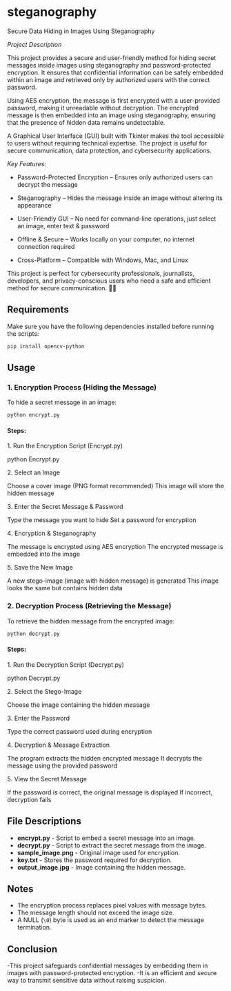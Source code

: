 # steganography

 Secure Data Hiding in Images Using Steganography


*Project Description*

This project provides a secure and user-friendly method for hiding secret messages inside images using steganography and password-protected encryption. It ensures that confidential information can be safely embedded within an image and retrieved only by authorized users with the correct password.

Using AES encryption, the message is first encrypted with a user-provided password, making it unreadable without decryption. The encrypted message is then embedded into an image using steganography, ensuring that the presence of hidden data remains undetectable.

A Graphical User Interface (GUI) built with Tkinter makes the tool accessible to users without requiring technical expertise. The project is useful for secure communication, data protection, and cybersecurity applications.

*Key Features:*

- Password-Protected Encryption – Ensures only authorized users can decrypt the message

- Steganography – Hides the message inside an image without altering its appearance

- User-Friendly GUI – No need for command-line operations, just select an image, enter text & password

- Offline & Secure – Works locally on your computer, no internet connection required

- Cross-Platform – Compatible with Windows, Mac, and Linux

This project is perfect for cybersecurity professionals, journalists, developers, and privacy-conscious users who need a safe and efficient method for secure communication. 🚀🔐

## Requirements

Make sure you have the following dependencies installed before running the scripts:

```sh
pip install opencv-python
```

## Usage

### 1. Encryption Process (Hiding the Message)

To hide a secret message in an image:

```sh
python encrypt.py
```

#### Steps:

1️. Run the Encryption Script (Encrypt.py)

python Encrypt.py

2️. Select an Image

Choose a cover image (PNG format recommended)
This image will store the hidden message

3️. Enter the Secret Message & Password

Type the message you want to hide
Set a password for encryption

4️. Encryption & Steganography

The message is encrypted using AES encryption
The encrypted message is embedded into the image

5️. Save the New Image

A new stego-image (image with hidden message) is generated
This image looks the same but contains hidden data


### 2.  Decryption Process (Retrieving the Message)

To retrieve the hidden message from the encrypted image:

```sh
python decrypt.py
```

#### Steps:

1️. Run the Decryption Script (Decrypt.py)

python Decrypt.py

2️. Select the Stego-Image

Choose the image containing the hidden message

3️. Enter the Password

Type the correct password used during encryption

4️. Decryption & Message Extraction

The program extracts the hidden encrypted message
It decrypts the message using the provided password

5️. View the Secret Message

If the password is correct, the original message is displayed
If incorrect, decryption fails

## File Descriptions

- **encrypt.py** - Script to embed a secret message into an image.
- **decrypt.py** - Script to extract the secret message from the image.
- **sample_image.png** - Original image used for encryption.
- **key.txt** - Stores the password required for decryption.
- **output_image.jpg** - Image containing the hidden message.



## Notes

- The encryption process replaces pixel values with message bytes.
- The message length should not exceed the image size.
- A NULL (`\0`) byte is used as an end marker to detect the message termination.


## Conclusion

-This project safeguards confidential messages by embedding them in images with password-protected encryption. 
-It is an efficient and secure way to transmit sensitive data without raising suspicion.

